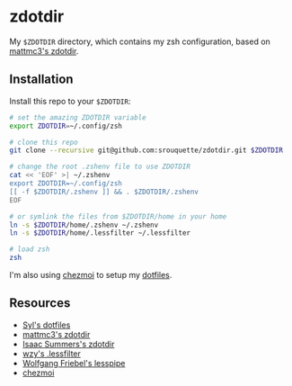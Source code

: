 # zdotdir

My `$ZDOTDIR` directory, which contains my zsh configuration, based on [mattmc3's zdotdir][mattmc3's zdotdir].

## Installation

Install this repo to your `$ZDOTDIR`:

```zsh
# set the amazing ZDOTDIR variable
export ZDOTDIR=~/.config/zsh

# clone this repo
git clone --recursive git@github.com:srouquette/zdotdir.git $ZDOTDIR

# change the root .zshenv file to use ZDOTDIR
cat << 'EOF' >| ~/.zshenv
export ZDOTDIR=~/.config/zsh
[[ -f $ZDOTDIR/.zshenv ]] && . $ZDOTDIR/.zshenv
EOF

# or symlink the files from $ZDOTDIR/home in your home
ln -s $ZDOTDIR/home/.zshenv ~/.zshenv
ln -s $ZDOTDIR/home/.lessfilter ~/.lessfilter

# load zsh
zsh
```

I'm also using [chezmoi][chezmoi] to setup my [dotfiles][Syl's dotfiles].

## Resources

- [Syl's dotfiles][Syl's dotfiles]
- [mattmc3's zdotdir][mattmc3's zdotdir]
- [Isaac Summers's zdotdir][Isaac Summers's zdotdir]
- [wzy's .lessfilter][wzy's .lessfilter]
- [Wolfgang Friebel's lesspipe][Wolfgang Friebel's lesspipe]
- [chezmoi][chezmoi]

[Syl's dotfiles]:               https://github.com/srouquette/dotfiles
[mattmc3's zdotdir]:            https://github.com/mattmc3/zdotdir
[Isaac Summers's zdotdir]:      https://github.com/isaacsummers/zdotdir/tree/develop
[wzy's .lessfilter]:            https://raw.githubusercontent.com/Freed-Wu/Freed-Wu/main/.lessfilter
[Wolfgang Friebel's lesspipe]:  https://github.com/wofr06/lesspipe
[chezmoi]:                      https://www.chezmoi.io/
